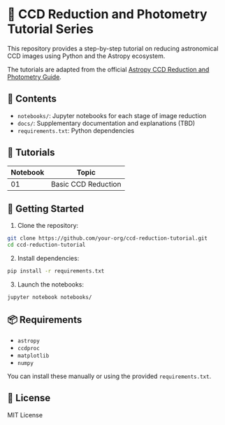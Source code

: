 # 🌌 CCD Reduction and Photometry Tutorial Series

This repository provides a step-by-step tutorial on reducing astronomical CCD images using Python and the Astropy ecosystem.

The tutorials are adapted from the official [Astropy CCD Reduction and Photometry Guide](https://www.astropy.org/ccd-reduction-and-photometry-guide/).

## 📁 Contents

- `notebooks/`: Jupyter notebooks for each stage of image reduction
- `docs/`: Supplementary documentation and explanations (TBD)
- `requirements.txt`: Python dependencies

## 🧪 Tutorials

| Notebook | Topic |
|---------|-------|
| 01 | Basic CCD Reduction 

## 🚀 Getting Started

1. Clone the repository:
```bash
git clone https://github.com/your-org/ccd-reduction-tutorial.git
cd ccd-reduction-tutorial
```

2. Install dependencies:
```bash
pip install -r requirements.txt
```

3. Launch the notebooks:
```bash
jupyter notebook notebooks/
```

## 📦 Requirements

- `astropy`
- `ccdproc`
- `matplotlib`
- `numpy`

You can install these manually or using the provided `requirements.txt`.

## 📝 License

MIT License
